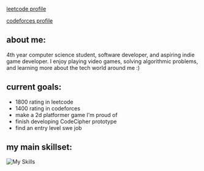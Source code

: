 [leetcode profile](https://leetcode.com/u/Einja/)

[codeforces profile](https://codeforces.com/profile/Einja)

## about me:

4th year computer science student, software developer, and aspiring indie game developer. I enjoy playing video games, solving algorithmic problems, and learning more about the tech world around me :)

## current goals:
- 1800 rating in leetcode
- 1400 rating in codeforces
- make a 2d platformer game I'm proud of
- finish developing CodeCipher prototype
- find an entry level swe job

## my main skillset:
![My Skills](https://skillicons.dev/icons?i=cpp,c,cs,py,js,html,css,bootstrap,react,nodejs,next,git,gitlab,github,docker,fastapi,mongodb,postgresql,unity,k8s,discord)
<!--
**Einja/Einja** is a ✨ _special_ ✨ repository because its `README.md` (this file) appears on your GitHub profile.

Here are some ideas to get you started:

- 🔭 I’m currently working on ...
- 🌱 I’m currently learning ...
- 👯 I’m looking to collaborate on ...
- 🤔 I’m looking for help with ...
- 💬 Ask me about ...
- 📫 How to reach me: ...
- 😄 Pronouns: ...
- ⚡ Fun fact: ...
-->
